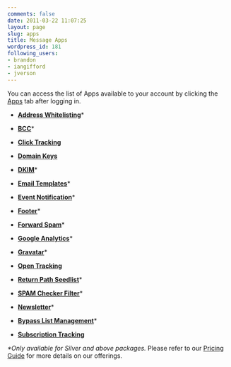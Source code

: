 ```yaml
---
comments: false
date: 2011-03-22 11:07:25
layout: page
slug: apps
title: Message Apps
wordpress_id: 181
following_users:
- brandon
- iangifford
- jverson
---
```


You can access the list of Apps available to your account by clicking the [Apps](http://sendgrid.com/app) tab after logging in.




	
  * [**Address Whitelisting**](/documentation/apps/address-whitelisting/)*

	
  * [**BCC**](/documentation/apps/bcc/)*

	
  * [**Click Tracking**](/documentation/apps/click-tracking/)

	
  * [**Domain Keys**](/documentation/apps/domain-keys/)

	
  * [**DKIM**](/documentation/apps/dkim/)*

	
  * [**Email Templates**](/documentation/apps/email-templates/)*

	
  * [**Event Notification**](/documentation/apps/event-notification/)*

	
  * [**Footer**](/documentation/apps/footer/)*

        
  * [**Forward Spam**](/documentation/apps/forward-spam/)*

	
  * [**Google Analytics**](/documentation/apps/google-analytics/)*

	
  * [**Gravatar**](/documentation/apps/gravatar/)*

	
  * [**Open Tracking**](/documentation/apps/open-tracking/)

	
  * [**Return Path Seedlist**](/documentation/apps/return-path-seedlist/)*

	
  * [**SPAM Checker Filter**](/documentation/apps/spam-checker-filter/)*

	
  * [**Newsletter**](/documentation/apps/newsletter/)*

	
  * [**Bypass List Management**](/documentation/apps/bypass-list-management/)*

	
  * [**Subscription Tracking**](/documentation/apps/subscription-tracking/)




_*Only available for Silver and above packages._ Please refer to our [Pricing Guide](http://sendgrid.com/pricing.html) for more details on our offerings.






